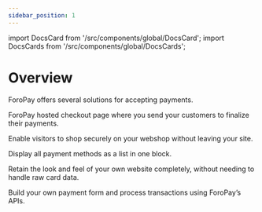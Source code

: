 ```yaml
---
sidebar_position: 1
---
```


import DocsCard from '/src/components/global/DocsCard';
import DocsCards from '/src/components/global/DocsCards';

# Overview

ForoPay offers several solutions for accepting payments.

<DocsCards>
  <DocsCard header="Hosted page" chips="soon" className="Card--opacity-6" >
    <p>ForoPay hosted checkout page where you send your customers to finalize their payments.</p>
  </DocsCard>

  <DocsCard header="Popup" chips="soon" className="Card--opacity-6" >
    <p>Enable visitors to shop securely on your webshop without leaving your site.
    </p>
  </DocsCard>

  <DocsCard header="Drop-in" chips="soon" className="Card--opacity-6" >
    <p>Display all payment methods as a list in one block.</p>
  </DocsCard>

  <DocsCard header="Hosted fields" chips="soon" className="Card--opacity-6" >
    <p>Retain the look and feel of your own website completely, without needing to handle raw card data.</p>
  </DocsCard>

  <DocsCard header="API only"  href="/docs-portal/online_payments/accept_payments/api">
    <p>Build your own payment form and process transactions using ForoPay’s APIs.</p>
  </DocsCard>
</DocsCards>